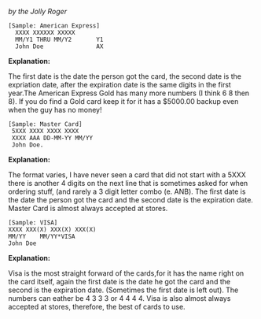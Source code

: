 _by the Jolly Roger_

    [Sample: American Express]
      XXXX XXXXXX XXXXX
      MM/Y1 THRU MM/Y2       Y1
      John Doe               AX

**Explanation:**

The first date is the date the person got the card, the second
date is the expriation date, after the expiration date is the same
digits in the first year.The American Express Gold has many more
numbers (I think 6 8 then 8). If you do find a Gold card keep it
for it has a $5000.00 backup even when the guy has no money!

    [Sample: Master Card]
     5XXX XXXX XXXX XXXX
     XXXX AAA DD-MM-YY MM/YY
     John Doe.

**Explanation:**

The format varies, I have never seen a card that did not start with
a 5XXX there is another 4 digits on the next line that is sometimes
asked for when ordering stuff, (and rarely a 3 digit letter combo
(e. ANB). The first date is the date the person got the card
and the second date is the expiration date.
Master Card is almost always accepted at stores.

    [Sample: VISA]
    XXXX XXX(X) XXX(X) XXX(X)
    MM/YY    MM/YY*VISA
    John Doe

**Explanation:**

Visa is the most straight forward of the cards,for it has the name right on the card itself, again the first date is the date he got the card and the second is the
expiration date. (Sometimes the first date is left out). The
numbers can eather be 4 3 3 3 or 4 4 4 4. Visa is also almost always
accepted at stores, therefore, the best of cards to use.
